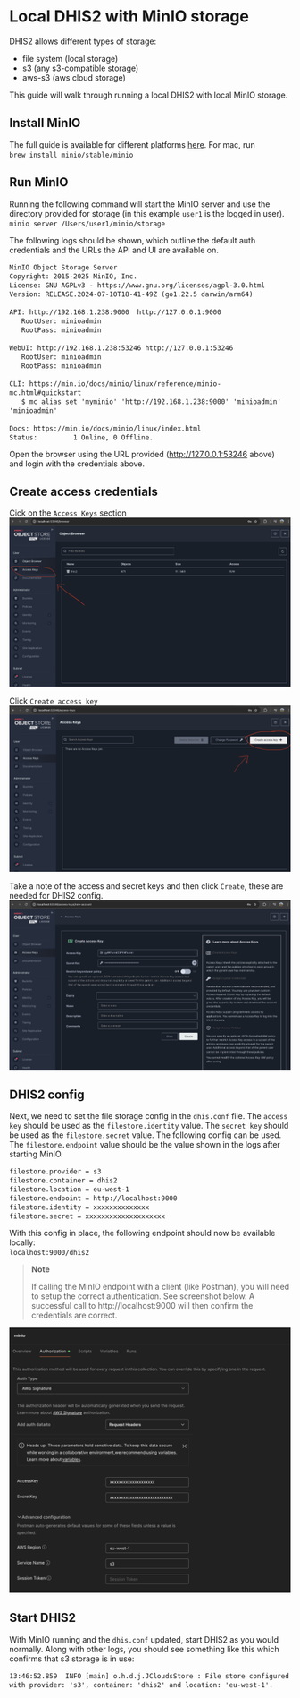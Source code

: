 # Local DHIS2 with MinIO storage

DHIS2 allows different types of storage: 
- file system (local storage)
- s3 (any s3-compatible storage)
- aws-s3 (aws cloud storage) 

This guide will walk through running a local DHIS2 with local MinIO storage.

## Install MinIO 
The full guide is available for different platforms [here](https://min.io/docs/minio/macos/index.html). For mac, run  
`brew install minio/stable/minio`

## Run MinIO
Running the following command will start the MinIO server and use the directory provided for storage (in this example `user1` is the logged in user).  
`minio server /Users/user1/minio/storage`  

The following logs should be shown, which outline the default auth credentials and the URLs the API and UI are available on.
```text
MinIO Object Storage Server
Copyright: 2015-2025 MinIO, Inc.
License: GNU AGPLv3 - https://www.gnu.org/licenses/agpl-3.0.html
Version: RELEASE.2024-07-10T18-41-49Z (go1.22.5 darwin/arm64)

API: http://192.168.1.238:9000  http://127.0.0.1:9000 
   RootUser: minioadmin 
   RootPass: minioadmin 

WebUI: http://192.168.1.238:53246 http://127.0.0.1:53246             
   RootUser: minioadmin 
   RootPass: minioadmin 

CLI: https://min.io/docs/minio/linux/reference/minio-mc.html#quickstart
   $ mc alias set 'myminio' 'http://192.168.1.238:9000' 'minioadmin' 'minioadmin'

Docs: https://min.io/docs/minio/linux/index.html
Status:         1 Online, 0 Offline. 

```

Open the browser using the URL provided (http://127.0.0.1:53246 above) and login with the credentials above.

## Create access credentials
Cick on the `Access Keys` section  
![](resources/images/minio-access-keys.png)

Click `Create access key`  
![](resources/images/minio-create-access-key.png)

Take a note of the access and secret keys and then click `Create`, these are needed for DHIS2 config.
![](resources/images/minio-access-key.png)

## DHIS2 config
Next, we need to set the file storage config in the `dhis.conf` file. The `access key` should be used as the `filestore.identity` value. The `secret key` should be used as the `filestore.secret` value. The following config can be used. The `filestore.endpoint` value should be the value shown in the logs after starting MinIO. 
```text
filestore.provider = s3
filestore.container = dhis2
filestore.location = eu-west-1
filestore.endpoint = http://localhost:9000
filestore.identity = xxxxxxxxxxxxxx
filestore.secret = xxxxxxxxxxxxxxxxxxxx
```

With this config in place, the following endpoint should now be available locally:  
`localhost:9000/dhis2`  

> **Note**
>
> If calling the MinIO endpoint with a client (like Postman), you will need to setup the correct authentication. See screenshot below. A successful call to http://localhost:9000 will then confirm the credentials are correct.   

![](resources/images/postman-aws-auth.png)

## Start DHIS2
With MinIO running and the `dhis.conf` updated, start DHIS2 as you would normally. Along with other logs, you should see something like this which confirms that s3 storage is in use:  
```text
13:46:52.859  INFO [main] o.h.d.j.JCloudsStore : File store configured with provider: 's3', container: 'dhis2' and location: 'eu-west-1'.
```
